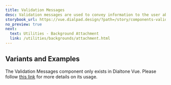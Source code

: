 ```yaml
---
title: Validation Messages
desc: Validation messages are used to convey information to the user about the current state of the input element. These messages can have an error, warning or success type.
storybook_url: https://vue.dialpad.design/?path=/story/components-validation-messages--default
no_preview: true
next:
  text: Utilities - Background Attachment
  link: /utilities/backgrounds/attachment.html
---
```


## Variants and Examples

The Validation Messages component only exists in Dialtone Vue. Please follow [this link](https://vue.dialpad.design/?path=/docs/components-validation-messages--default) for more details on its usage.
